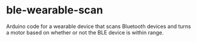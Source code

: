 # ble-wearable-scan
Arduino code for a wearable device that scans Bluetooth devices and turns a motor based on whether or not the BLE device is within range.
